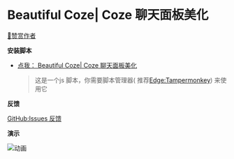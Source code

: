 # Beautiful Coze| Coze 聊天面板美化

[🧡赞赏作者](https://gist.github.com/xx025/63f9621e77d603c7ca7935e72a58f929)

**安装脚本**

- [点我： Beautiful Coze| Coze 聊天面板美化](https://greasyfork.org/zh-CN/scripts/489122)

  > 这是一个js 脚本，你需要脚本管理器(
  推荐[Edge:Tampermonkey](https://microsoftedge.microsoft.com/addons/detail/tampermonkey/iikmkjmpaadaobahmlepeloendndfphd))
  来使用它

**反馈**

[GitHub:Issues 反馈](https://github.com/xx025/strawberry/issues)



**演示**

![动画](https://raw.githubusercontent.com/xx025/strawberry/main/coze_com/example.webp)

